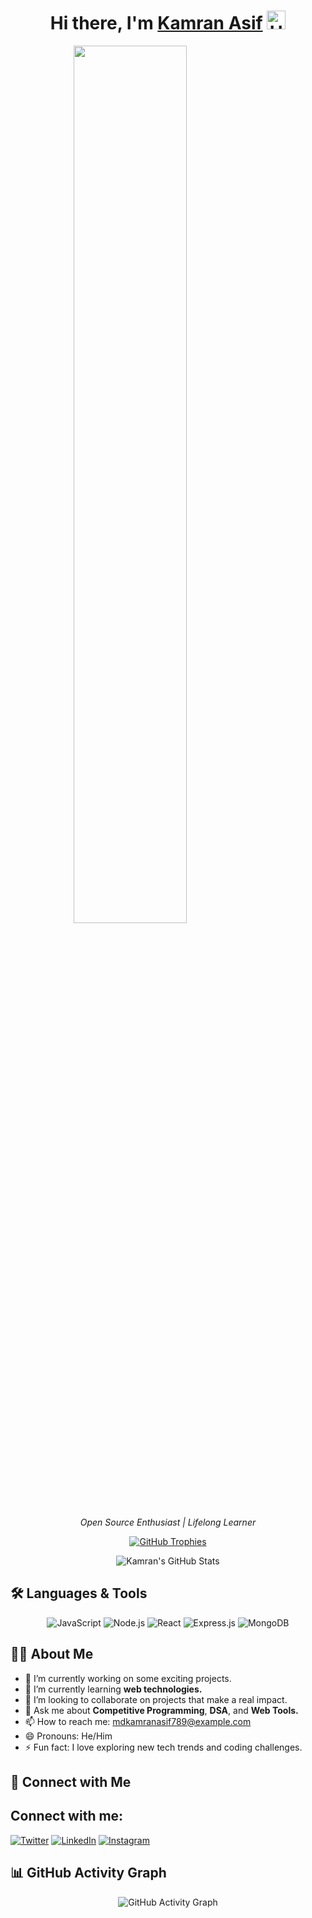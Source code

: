 <!--
  This is a complete GitHub profile README example.
  Save this as README.md in your profile repository (e.g. github.com/yourusername/yourusername)
-->

<!-- Centered Header and Greeting -->
<h1 align="center">
  Hi there, I'm <a href="https://github.com/kamran-asif">Kamran Asif</a> <img src="https://media.giphy.com/media/hvRJCLFzcasrR4ia7z/giphy.gif" width="30px" alt="Hello gif"/>
</h1>
<td width="5%" style="text-align: center;">
    <img src="https://github.com/user-attachments/assets/6b76b5fe-69bd-46f0-bba0-b04cbe0335b9" style="width:60%; display:block; margin:auto;">
</td>

<p align="center">
  <em> Open Source Enthusiast | Lifelong Learner</em>
</p>

<!-- GitHub Trophies (Dynamic Trophy Badges) -->
<p align="center">
  <a href="https://github.com/ryo-ma/github-profile-trophy">
    <img src="https://github-profile-trophy.vercel.app/?username=kamran-asif&theme=onedark&column=7" alt="GitHub Trophies" />
  </a>
</p>

<!-- GitHub Stats Card -->
<p align="center">
  <img src="https://github-readme-stats.vercel.app/api?username=kamran-asif&show_icons=true&theme=radical" alt="Kamran's GitHub Stats" />
</p>

<!-- Badges/Technologies Section -->
## 🛠 Languages & Tools
<p align="center">
  <img src="https://img.shields.io/badge/JavaScript-F7DF1E?style=for-the-badge&logo=javascript&logoColor=black" alt="JavaScript" />
  <img src="https://img.shields.io/badge/Node.js-339933?style=for-the-badge&logo=nodedotjs&logoColor=white" alt="Node.js" />
  <img src="https://img.shields.io/badge/React-20232A?style=for-the-badge&logo=react&logoColor=61DAFB" alt="React" />
  <img src="https://img.shields.io/badge/Express.js-404D59?style=for-the-badge" alt="Express.js" />
  <img src="https://img.shields.io/badge/MongoDB-47A248?style=for-the-badge&logo=mongodb&logoColor=white" alt="MongoDB" />
</p>

<!-- About Me Section -->
## 👨‍💻 About Me
- 🔭 I’m currently working on some exciting projects.
- 🌱 I’m currently learning **web technologies.**
- 👯 I’m looking to collaborate on projects that make a real impact.
- 💬 Ask me about **Competitive Programming**, **DSA**, and **Web Tools.**
- 📫 How to reach me: [mdkamranasif789@example.com](mailto:mdkamranasif789@example.com)
- 😄 Pronouns: He/Him
- ⚡ Fun fact: I love exploring new tech trends and coding challenges.

<!-- Social Media Links -->
## 🤝 Connect with Me
## Connect with me:
[![Twitter](https://img.shields.io/badge/Twitter-%231DA1F2.svg?style=for-the-badge&logo=Twitter&logoColor=white)](https://x.com/MdKamran_456)
[![LinkedIn](https://img.shields.io/badge/LinkedIn-%230077B5.svg?style=for-the-badge&logo=LinkedIn&logoColor=white)](https://www.linkedin.com/in/kamran-asif05/)
[![Instagram](https://img.shields.io/badge/Instagram-%23E4405F.svg?style=for-the-badge&logo=Instagram&logoColor=white)](https://instagram.com/yourhandle)


<!-- Additional Stats or Activity Section (Optional) -->
## 📊 GitHub Activity Graph
<p align="center">
  <img src="https://github-readme-activity-graph.vercel.app/graph?username=kamran-asif&theme=react" alt="GitHub Activity Graph" />
</p>
